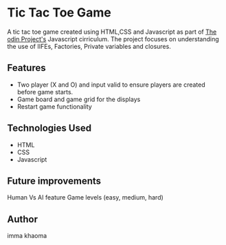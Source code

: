 #  Tic Tac Toe Game #

A tic tac toe game created using HTML,CSS and Javascript as part of [The odin Project's](https://www.theodinproject.com/) Javascript cirriculum. The project focuses on understanding the use of IIFEs, Factories, Private variables and closures. 

## Features
* Two player (X and O) and input valid to ensure players are created before game starts.
* Game board and game grid for the displays
* Restart game functionality

## Technologies Used
* HTML
* CSS
* Javascript

## Future improvements
Human Vs AI feature
Game levels (easy, medium, hard)

## Author
imma khaoma